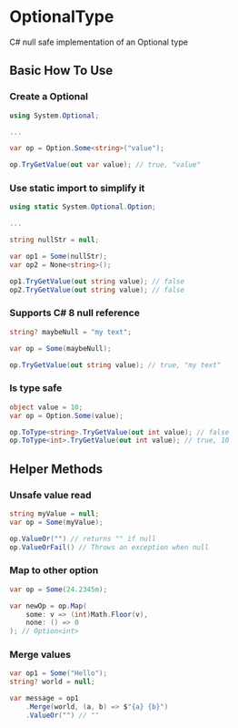# OptionalType

C# null safe implementation of an Optional type

## Basic How To Use

### Create a Optional

```C#
using System.Optional;

...

var op = Option.Some<string>("value");

op.TryGetValue(out var value); // true, "value"
```

### Use static import to simplify it

```C#
using static System.Optional.Option;

...

string nullStr = null;

var op1 = Some(nullStr);
var op2 = None<string>();

op1.TryGetValue(out string value); // false
op2.TryGetValue(out string value); // false
```

### Supports C# 8 null reference

```C#
string? maybeNull = "my text";

var op = Some(maybeNull);

op.TryGetValue(out string value); // true, "my text"
```

### Is type safe
```C#
object value = 10;
var op = Option.Some(value);

op.ToType<string>.TryGetValue(out int value); // false
op.ToType<int>.TryGetValue(out int value); // true, 10

```


## Helper Methods

### Unsafe value read

```C#
string myValue = null;
var op = Some(myValue);

op.ValueOr("") // returns "" if null
op.ValueOrFail() // Throws an exception when null
```

### Map to other option

```C#
var op = Some(24.2345m);

var newOp = op.Map(
    some: v => (int)Math.Floor(v),
    none: () => 0
); // Option<int>
```

### Merge values

```C#
var op1 = Some("Hello");
string? world = null;

var message = op1
    .Merge(world, (a, b) => $"{a} {b}")
    .ValueOr("") // ""
```